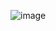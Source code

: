![image](https://github.com/canghaicloud/page-replacement-algorithm/assets/103588000/5748f09a-c2b5-4c21-bd85-d3137453723a)
